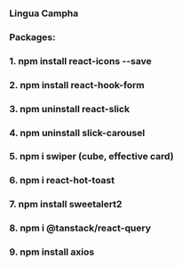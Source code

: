 ### Lingua Campha
### Packages:
### 1. npm install react-icons --save
### 2. npm install react-hook-form
### 3. npm uninstall react-slick
### 4. npm uninstall slick-carousel
### 5. npm i swiper (cube, effective card)
### 6. npm i react-hot-toast
### 7. npm install sweetalert2
### 8. npm i @tanstack/react-query
### 9. npm install axios